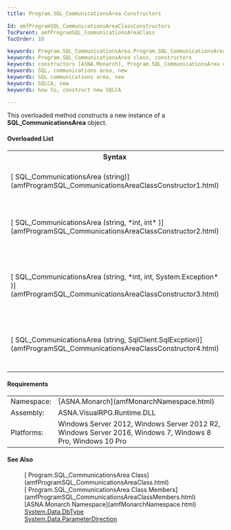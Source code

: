 ```yaml
---
title: Program.SQL_CommunicationsArea Constructors

Id: amfProgramSQL_CommunicationsAreaClassConstructors
TocParent: amfProgramSQL_CommunicationsAreaClass
TocOrder: 10

keywords: Program.SQL_CommunicationsArea.Program.SQL_CommunicationsArea constructors
keywords: Program.SQL_CommunicationsArea class, constructors
keywords: constructors [ASNA.Monarch], Program.SQL_CommunicationsArea class
keywords: SQL, communications area, new
keywords: SQL communications area, new
keywords: SQLCA, new
keywords: how to, construct new SQLCA

---
```


This overloaded method constructs a new instance of a **SQL_CommunicationsArea** object.

#### Overloaded List
<table class="mytable" cellspacing="0" cellpadding="4" width="90%">
          <colgroup>
            <col width="50%" />
            <col width="50%" />
          </colgroup>
          <tr>
            <th>Syntax</th>
            <th>Description</th>
          </tr>          <tr>
            <td>[
            SQL_CommunicationsArea (string)](amfProgramSQL_CommunicationsAreaClassConstructor1.html)
            </td>
            <td>Creates a new instance of a
          SQL_CommunicationsArea object with command text.</td>
          </tr>
          <tr>
            <td>[
            SQL_CommunicationsArea (string,
 *int, int* )](amfProgramSQL_CommunicationsAreaClassConstructor2.html)
            </td>
            <td>Creates a new instance of a
          SQL_CommunicationsArea object with command text, execution status code, and state.</td>
          </tr>
          <tr>
            <td>[
            SQL_CommunicationsArea (string,
 *int, int, System.Exception* )](amfProgramSQL_CommunicationsAreaClassConstructor3.html)
            </td>
            <td>Creates a new instance of a
          SQL_CommunicationsArea object with command
          text, execution status code, state, and systems
          exception.</td>
          </tr>
          <tr>
            <td>[
            SQL_CommunicationsArea (string,
            SqlClient.SqlExcption)](amfProgramSQL_CommunicationsAreaClassConstructor4.html)
            </td>
            <td>Creates a new instance of a
          SQL_CommunicationsArea object with command text
          and SQL client data exception.</td>
          </tr>
</table>

#### Requirements
<table class="dttable" cellspacing="0" cellpadding="4" width="60%">
           <colgroup>
            <col width="15%" style="font-weight:bold" />
            <col width="85%" />
          </colgroup>
          <tr>
            <td>Namespace:</td>
            <td>[ASNA.Monarch](amfMonarchNamespace.html)</td>
          </tr>
          <tr>
            <td>Assembly:</td>
            <td>ASNA.VisualRPG.Runtime.DLL</td>
          </tr>
         <tr>
            <td>Platforms:</td>
            <td> Windows Server 2012, Windows Server 2012 R2, Windows Server 2016, Windows 7, Windows 8 Pro, Windows 10 Pro</td>
         </tr>
</table>

<!-- end -->

#### See Also
<dl>
    <dd>[
    Program.SQL_CommunicationsArea Class](amfProgramSQL_CommunicationsAreaClass.html)</dd>
    <dd>[
    Program.SQL_CommunicationsArea Class Members](amfProgramSQL_CommunicationsAreaClassMembers.html)</dd>
    <dd>[ASNA.Monarch
    Namespace](amfMonarchNamespace.html)</dd>
    <dd><a href="http://msdn2.microsoft.com/en-us/library/System.Data.DbType.aspx">
    System.Data.DbType</a></dd>
    <dd><a href="http://msdn2.microsoft.com/en-us/library/system.data.parameterdirection.aspx">
    System.Data.ParameterDirection</a></dd>
</dl>

